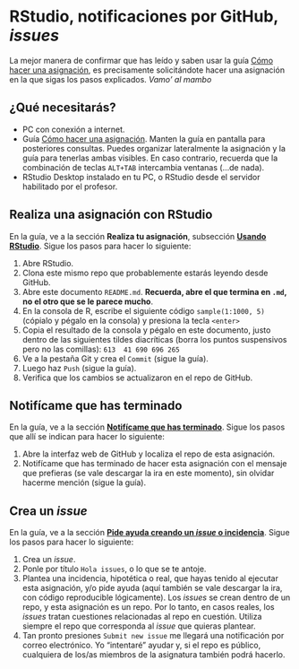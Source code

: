 
<!-- Este .md fue generado a partir del .Rmd homónimo. Edítese el .Rmd -->

# RStudio, notificaciones por GitHub, *issues*

La mejor manera de confirmar que has leído y saben usar la guía [Cómo
hacer una
asignación](https://github.com/geomorfologia-master/material-de-apoyo/blob/master/ref/como-hacer-una-asignacion.md),
es precisamente solicitándote hacer una asignación en la que sigas los
pasos explicados. *Vamo’ al mambo*

## ¿Qué necesitarás?

  - PC con conexión a internet.
  - Guía [Cómo hacer una
    asignación](https://github.com/geomorfologia-master/material-de-apoyo/blob/master/ref/como-hacer-una-asignacion.md).
    Manten la guía en pantalla para posteriores consultas. Puedes
    organizar lateralmente la asignación y la guía para tenerlas ambas
    visibles. En caso contrario, recuerda que la combinación de teclas
    `ALT+TAB` intercambia ventanas (…de nada).
  - RStudio Desktop instalado en tu PC, o RStudio desde el servidor
    habilitado por el profesor.

## Realiza una asignación con RStudio

En la guía, ve a la sección **Realiza tu asignación**, subsección
[**Usando
RStudio**](https://github.com/geomorfologia-master/material-de-apoyo/blob/master/ref/como-hacer-una-asignacion.md#usando-rstudio).
Sigue los pasos para hacer lo siguiente:

1.  Abre RStudio.
2.  Clona este mismo repo que probablemente estarás leyendo desde
    GitHub.
3.  Abre este documento `README.md`. **Recuerda, abre el que termina en
    `.md`, no el otro que se le parece mucho**.
4.  En la consola de R, escribe el siguiente código `sample(1:1000, 5)`
    (cópialo y pégalo en la consola) y presiona la tecla `<enter>`
5.  Copia el resultado de la consola y pégalo en este documento, justo
    dentro de las siguientes tildes diacríticas (borra los puntos
    suspensivos pero no las comillas): `613  41 690 696 265`
6.  Ve a la pestaña Git y crea el `Commit` (sigue la guía).
7.  Luego haz `Push` (sigue la guía).
8.  Verifica que los cambios se actualizaron en el repo de GitHub.

## Notifícame que has terminado

En la guía, ve a la sección [**Notifícame que has
terminado**](https://github.com/geomorfologia-master/material-de-apoyo/blob/master/ref/como-hacer-una-asignacion.md#notif%C3%ADcame-que-has-terminado).
Sigue los pasos que allí se indican para hacer lo siguiente:

1.  Abre la interfaz web de GitHub y localiza el repo de esta
    asignación.
2.  Notifícame que has terminado de hacer esta asignación con el mensaje
    que prefieras (se vale descargar la ira en este momento), sin
    olvidar hacerme mención (sigue la guía).

## Crea un *issue*

En la guía, ve a la sección [**Pide ayuda creando un *issue* o
incidencia**](https://github.com/geomorfologia-master/material-de-apoyo/blob/master/ref/como-hacer-una-asignacion.md#pide-ayuda-creando-un-issue-o-incidencia).
Sigue los pasos para hacer lo siguiente:

1.  Crea un *issue*.
2.  Ponle por título `Hola issues`, o lo que se te antoje.
3.  Plantea una incidencia, hipotética o real, que hayas tenido al
    ejecutar esta asignación, y/o pide ayuda (aquí también se vale
    descargar la ira, con código reproducible lógicamente). Los *issues*
    se crean dentro de un repo, y esta asignación es un repo. Por lo
    tanto, en casos reales, los *issues* tratan cuestiones relacionadas
    al repo en cuestión. Utiliza siempre el repo que corresponda al
    *issue* que quieras plantear.
4.  Tan pronto presiones `Submit new issue` me llegará una notificación
    por correo electrónico. Yo “intentaré” ayudar y, si el repo es
    público, cualquiera de los/as miembros de la asignatura también
    podrá hacerlo.

